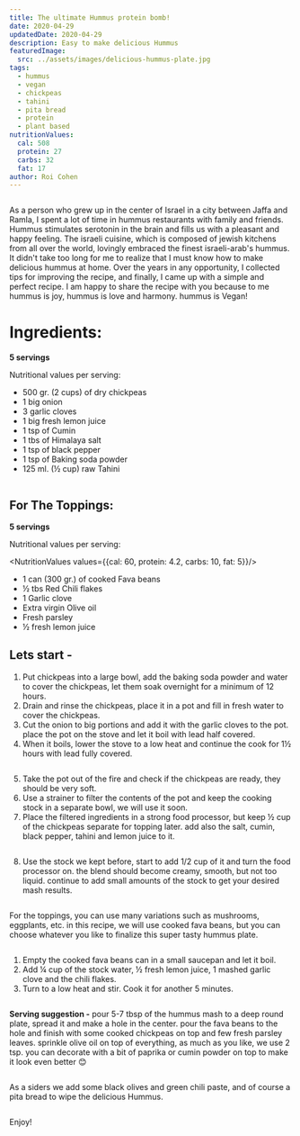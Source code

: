 ```yaml
---
title: The ultimate Hummus protein bomb!
date: 2020-04-29
updatedDate: 2020-04-29
description: Easy to make delicious Hummus
featuredImage:
  src: ../assets/images/delicious-hummus-plate.jpg
tags:
  - hummus
  - vegan
  - chickpeas
  - tahini
  - pita bread
  - protein
  - plant based
nutritionValues:
  cal: 508
  protein: 27
  carbs: 32
  fat: 17
author: Roi Cohen
---
```


<Image filename="delicious-hummus-plate"/>

As a person who grew up in the center of Israel in a city between Jaffa and Ramla, I spent a lot of time in hummus restaurants with family and friends. Hummus stimulates serotonin in the brain and fills us with a pleasant and happy feeling. The israeli cuisine, which is composed of jewish kitchens from all over the world, lovingly embraced the finest israeli-arab's hummus.
It didn't take too long for me to realize that I must know how to make delicious hummus at home.
Over the years in any opportunity, I collected tips for improving the recipe, and finally, I came up with a simple and perfect recipe.
I am happy to share the recipe with you because to me hummus is joy, hummus is love and harmony.
hummus is Vegan!

# **Ingredients:**

**5 servings**

Nutritional values per serving:

<NutritionValues fileName="the-ultimate-hummus-protein-bomb"/>

- 500 gr. (2 cups) of dry chickpeas
- 1 big onion
- 3 garlic cloves
- 1 big fresh lemon juice
- 1 tsp of Cumin
- 1 tbs of Himalaya salt
- 1 tsp of black pepper
- 1 tsp of Baking soda powder
- 125 ml. (½ cup) raw Tahini

<Image filename="lemon-chickpeas-tahini"/>

## For The Toppings:

**5 servings**

Nutritional values per serving:

<NutritionValues values={{cal: 60, protein: 4.2, carbs: 10, fat: 5}}/>

- 1 can (300 gr.) of cooked Fava beans
- ½ tbs Red Chili flakes
- 1 Garlic clove
- Extra virgin Olive oil
- Fresh parsley
- ½ fresh lemon juice

## Lets start -

1. Put chickpeas into a large bowl, add the baking soda powder and water to cover the chickpeas, let them soak overnight for a minimum of 12 hours.
2. Drain and rinse the chickpeas, place it in a pot and fill in fresh water to cover the chickpeas. 
3. Cut the onion to big portions and add it with the garlic cloves to the pot. place the pot on the stove and let it boil with lead half covered.
4. When it boils, lower the stove to a low heat and continue the cook for 1½ hours with lead fully covered.

<Image filename="cooking-chickpeas"/>

5. Take the pot out of the fire and check if the chickpeas are ready, they should be very soft.
6. Use a strainer to filter the contents of the pot and keep the cooking stock in a separate bowl, we will use it soon. 
7. Place the filtered ingredients in a strong food processor, but keep ½ cup of the chickpeas separate for topping later. add also the salt, cumin, black pepper, tahini and lemon juice to it. 

<Image filename="chickpeas-in-food-processor"/>
 
8. Use the stock we kept before, start to add 1/2 cup of it and turn the food processor on. the blend should become creamy, smooth, but not too liquid. continue to add small amounts of the stock to get your desired mash results.

<Image filename="mashed-hummus"/>

For the toppings, you can use many variations such as mushrooms, eggplants, etc. in this recipe, we will use cooked fava beans, but you can choose whatever you like to finalize this super tasty hummus plate.

<Image filename="cooking-fava-beans"/>

1. Empty the cooked fava beans can in a small saucepan and let it boil. 
2. Add ¼ cup of the stock water, ½ fresh lemon juice, 1 mashed garlic clove and the chili flakes. 
3. Turn to a low heat and stir. Cook it for another 5 minutes.

<Image filename="mashed-fava-beans"/>

**Serving suggestion -**
pour 5-7 tbsp of the hummus mash to a deep round plate, spread it and make a hole in the center. pour the fava beans to the hole and finish with some cooked chickpeas on top and few fresh parsley leaves. sprinkle olive oil on top of everything, as much as you like, we use 2 tsp.
you can decorate with a bit of paprika or cumin powder on top to make it look even better 😊

<Image filename="delicious-hummus-plate" />

As a siders we add some black olives and green chili paste, and of course a pita bread to wipe the delicious Hummus.

<Image filename="pita-bread-olives-green-chili-paste" />

Enjoy!
